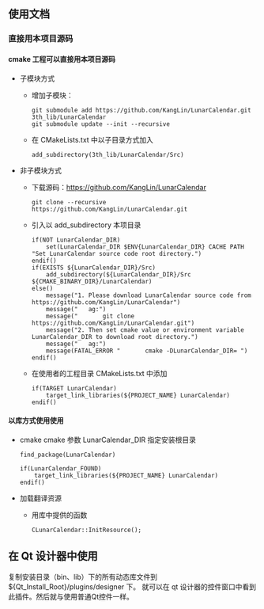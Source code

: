 ## 使用文档

### 直接用本项目源码   

#### cmake 工程可以直接用本项目源码

- 子模块方式
  + 增加子模块：
    
        git submodule add https://github.com/KangLin/LunarCalendar.git 3th_lib/LunarCalendar
        git submodule update --init --recursive
      
  + 在 CMakeLists.txt 中以子目录方式加入
      
        add_subdirectory(3th_lib/LunarCalendar/Src)
            
- 非子模块方式
  + 下载源码：https://github.com/KangLin/LunarCalendar
    
        git clone --recursive https://github.com/KangLin/LunarCalendar.git
       
  + 引入以 add_subdirectory 本项目录

        if(NOT LunarCalendar_DIR)
            set(LunarCalendar_DIR $ENV{LunarCalendar_DIR} CACHE PATH "Set LunarCalendar source code root directory.")
        endif()
        if(EXISTS ${LunarCalendar_DIR}/Src)
            add_subdirectory(${LunarCalendar_DIR}/Src ${CMAKE_BINARY_DIR}/LunarCalendar)
        else()
            message("1. Please download LunarCalendar source code from https://github.com/KangLin/LunarCalendar")
            message("   ag:")
            message("       git clone https://github.com/KangLin/LunarCalendar.git")
            message("2. Then set cmake value or environment variable LunarCalendar_DIR to download root directory.")
            message("   ag:")
            message(FATAL_ERROR "       cmake -DLunarCalendar_DIR= ")
        endif()

  + 在使用者的工程目录 CMakeLists.txt 中添加

        if(TARGET LunarCalendar)
            target_link_libraries(${PROJECT_NAME} LunarCalendar)
        endif()

#### 以库方式使用使用

+ cmake
  cmake 参数 LunarCalendar_DIR 指定安装根目录

      find_package(LunarCalendar)
      
      if(LunarCalendar_FOUND)
          target_link_libraries(${PROJECT_NAME} LunarCalendar)
      endif()

- 加载翻译资源
  + 用库中提供的函数

        CLunarCalendar::InitResource();

## 在 Qt 设计器中使用
复制安装目录（bin、lib）下的所有动态库文件到 ${Qt_Install_Root}/plugins/designer 下。
就可以在 qt 设计器的控件窗口中看到此插件。然后就与使用普通Qt控件一样。
